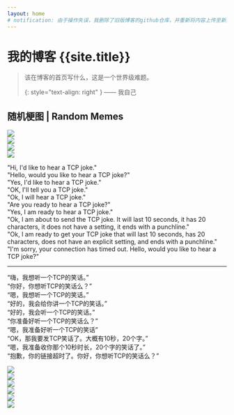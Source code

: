 ```yaml
---
layout: home
# notification: 由于操作失误，我删除了旧版博客的github仓库，并重新将内容上传至新的同名仓库
---
```


# 我的博客 {{site.title}}

> 该在博客的首页写什么，这是一个世界级难题。
>
> {: style="text-align: right" }
> —— 我自己

## 随机梗图 | Random Memes

<div id="meme-0">
<img src="/img/meme-0.jpg" />
</div>

<div id="meme-1">
<img src="/img/meme-1.jpg" />
</div>

<div id="meme-2">
<img src="/img/meme-2.jpg" />
</div>

<div id="meme-3">
<img src="/img/meme-3.jpg" />
</div>

<div id="meme-4">
<p>"Hi, I'd like to hear a TCP joke."<br>
"Hello, would you like to hear a TCP joke?"<br>
"Yes, I'd like to hear a TCP joke."<br>
"OK, I'll tell you a TCP joke."<br>
"Ok, I will hear a TCP joke."<br>
"Are you ready to hear a TCP joke?"<br>
"Yes, I am ready to hear a TCP joke."<br>
"Ok, I am about to send the TCP joke. It will last 10 seconds, it has 20 characters, it does not have a setting, it ends with a punchline."<br>
"Ok, I am ready to get your TCP joke that will last 10 seconds, has 20 characters, does not have an explicit setting, and ends with a punchline."<br>
"I'm sorry, your connection has timed out. Hello, would you like to hear a TCP joke?"</p>
<hr>
<p>“嗨，我想听一个TCP的笑话。”<br>
“你好，你想听TCP的笑话么？”<br>
“嗯，我想听一个TCP的笑话。”<br>
“好的，我会给你讲一个TCP的笑话。”<br>
“好的，我会听一个TCP的笑话。”<br>
“你准备好听一个TCP的笑话么？”<br>
“嗯，我准备好听一个TCP的笑话”<br>
“OK，那我要发TCP笑话了。大概有10秒，20个字。”<br>
“嗯，我准备收你那个10秒时长，20个字的笑话了。”<br>
“抱歉，你的链接超时了。你好，你想听TCP的笑话么？”</p>
</div>

<div id="meme-5">
<img src="/img/meme-5.jpg" />
</div>

<div id="meme-6">
<img src="/img/meme-6.jpg" />
</div>

<div id="meme-7">
<img src="/img/meme-7.jpg" />
</div>

<div id="meme-8">
<img src="/img/meme-8.jpg" />
</div>

<div id="meme-9">
<img src="/img/meme-9.jpg" />
</div>

<div id="meme-10">
<img src="/img/meme-10.jpg" />
</div>

<script>
const memeNumber = 11;
var currentMeme = 0;
function randomMeme() {
    document.getElementById(`meme-${currentMeme}`).style.display = "none";
    let newMeme = Math.floor(Math.random() * (memeNumber - 1));
    if(newMeme >= currentMeme) newMeme++;
    currentMeme = newMeme;
    document.getElementById(`meme-${currentMeme}`).style.display = "block";
}

document.addEventListener('DOMContentLoaded', event => {
    for(let i = 0; i < memeNumber; i++) {
        document.getElementById(`meme-${i}`).style.display = "none";
        document.getElementById(`meme-${i}`).addEventListener('click', randomMeme);
    }
    randomMeme();
})
</script>